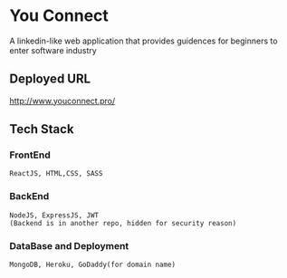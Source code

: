 # You Connect
  A linkedin-like web application that provides guidences for beginners to enter software industry
  
  ## Deployed URL
  http://www.youconnect.pro/
  
  ## Tech Stack
  
  ### FrontEnd
    ReactJS, HTML,CSS, SASS
    
  ### BackEnd
    NodeJS, ExpressJS, JWT
    (Backend is in another repo, hidden for security reason)
    
  ### DataBase and Deployment
    MongoDB, Heroku, GoDaddy(for domain name)

